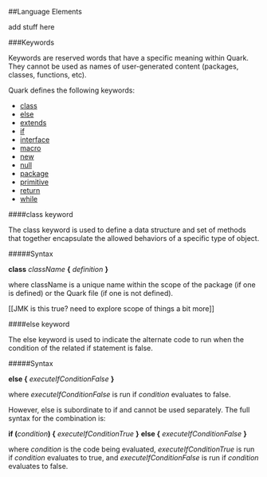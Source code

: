 ##Language Elements

add stuff here

###Keywords

Keywords are reserved words that have a specific meaning within Quark. They cannot be used as names of user-generated content (packages, classes, functions, etc).

Quark defines the following keywords:

* [class](#class)
* [else](#else)
* [extends](#extends)
* [if](#if) 
* [interface](#interface) 
* [macro](#macro) 
* [new](#new)
* [null](#null)
* [package](#package) 
* [primitive](#primitive)
* [return](#return) 
* [while](#while)

<a name="class"/>
####class keyword

The class keyword is used to define a data structure and set of methods that together encapsulate the allowed behaviors of a specific type of object.

#####Syntax

__class__ *className* __{__
*definition*
__}__

where className is a unique name within the scope of the package (if one is defined) or the Quark file (if one is not defined).

[[JMK is this true? need to explore scope of things a bit more]]

<a name="else"/>
####else keyword

The else keyword is used to indicate the alternate code to run when the condition of the related if statement is false.

#####Syntax

__else {__
*executeIfConditionFalse*
__}__

where *executeIfConditionFalse* is run if *condition* evaluates to false.

However, else is subordinate to if and cannot be used separately. The full syntax for the combination is:

__if (__*condition*__) {__
*executeIfConditionTrue*
__}__
__else {__
*executeIfConditionFalse*
__}__

where *condition* is the code being evaluated, *executeIfConditionTrue* is run if *condition* evaluates to true, and *executeIfConditionFalse* is run if *condition* evaluates to false.

